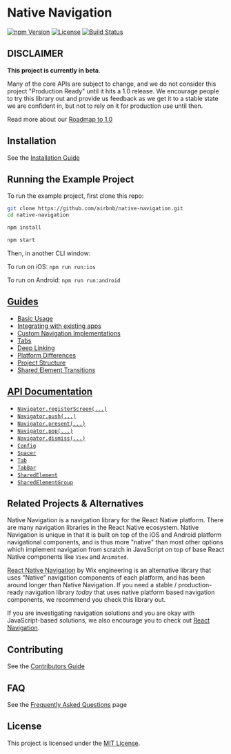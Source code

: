 Native Navigation
=================

[![npm Version](https://img.shields.io/npm/v/native-navigation.svg)](https://www.npmjs.com/package/native-navigation) 
[![License](https://img.shields.io/npm/l/native-navigation.svg)](https://www.npmjs.com/package/native-navigation) 
[![Build Status](https://travis-ci.org/airbnb/native-navigation.svg)](https://travis-ci.org/airbnb/native-navigation) 


## DISCLAIMER

**This project is currently in beta**. 

Many of the core APIs are subject to change, and we do not consider this project "Production Ready" 
until it hits a 1.0 release. We encourage people to try this library out and provide us feedback as 
we get it to a stable state we are confident in, but not to rely on it for production use until 
then.

Read more about our [Roadmap to 1.0](/docs/roadmap.md)


## Installation

See the [Installation Guide](/docs/installation.md)


## Running the Example Project

To run the example project, first clone this repo:

```bash
git clone https://github.com/airbnb/native-navigation.git
cd native-navigation
```
```bash
npm install
```

```bash
npm start
```

Then, in another CLI window:

To run on iOS: `npm run run:ios`

To run on Android: `npm run run:android`


## [Guides](/docs/guides/README.md)

- [Basic Usage](/docs/guides/basic-usage.md)
- [Integrating with existing apps](/docs/guides/integrating-with-existing-apps.md)
- [Custom Navigation Implementations](/docs/guides/custom-navigation-implementations.md)
- [Tabs](/docs/guides/tabs.md)
- [Deep Linking](/docs/guides/deep-linking.md)
- [Platform Differences](/docs/guides/platform-differences.md)
- [Project Structure](/docs/guides/project-structure.md)
- [Shared Element Transitions](/docs/guides/shared-element-transitions.md)

## [API Documentation](/docs/api/README.md)

- [`Navigator.registerScreen(...)`](/docs/api/navigator/registerScreen.md)
- [`Navigator.push(...)`](/docs/api/navigator/push.md)
- [`Navigator.present(...)`](/docs/api/navigator/present.md)
- [`Navigator.pop(...)`](/docs/api/navigator/pop.md)
- [`Navigator.dismiss(...)`](/docs/api/navigator/dismiss.md)
- [`Config`](/docs/api/navigator-config.md)
- [`Spacer`](/docs/api/navigator-spacer.md)
- [`Tab`](/docs/api/navigator-tab.md)
- [`TabBar`](/docs/api/navigator-tab-bar.md)
- [`SharedElement`](/docs/api/navigator-shared-element.md)
- [`SharedElementGroup`](/docs/api/navigator-shared-element-group.md)


## Related Projects & Alternatives

Native Navigation is a navigation library for the React Native platform. There are many navigation 
libraries in the React Native ecosystem. Native Navigation is unique in that it is built on top of
the iOS and Android platform navigational components, and is thus more "native" than most other 
options which implement navigation from scratch in JavaScript on top of base React Native components
like `View` and `Animated`.

[React Native Navigation](https://github.com/wix/react-native-navigation) by Wix engineering is an 
alternative library that uses "Native" navigation components of each platform, and has been around 
longer than Native Navigation. If you need a stable / production-ready navigation library *today* 
that uses native platform based navigation components, we recommend you check this library out.

If you are investigating navigation solutions and you are okay with JavaScript-based solutions, we 
also encourage you to check out [React Navigation](https://reactnavigation.org/).


## Contributing

See the [Contributors Guide](/CONTRIBUTING.md)

## FAQ

See the [Frequently Asked Questions](/docs/FAQ.md) page

## License

This project is licensed under the [MIT License](/LICENSE.md).
